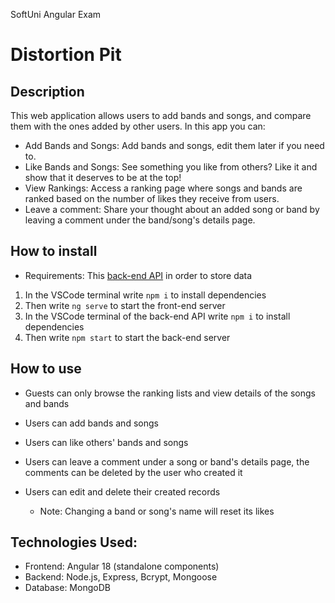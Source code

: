 SoftUni Angular Exam

# Distortion Pit

## Description

This web application allows users to add bands and songs, and compare them with the ones added by other users. In this app you can:
  - Add Bands and Songs: Add bands and songs, edit them later if you need to.
  - Like Bands and Songs: See something you like from others? Like it and show that it deserves to be at the top!
  - View Rankings: Access a ranking page where songs and bands are ranked based on the number of likes they receive from users.
  - Leave a comment: Share your thought about an added song or band by leaving a comment under the band/song's details page.


## How to install

- Requirements: This [back-end API](https://github.com/StefanZagarov/Exam-Rest-API) in order to store data

1. In the VSCode terminal write `npm i` to install dependencies
2. Then write `ng serve` to start the front-end server
3. In the VSCode terminal of the back-end API write `npm i` to install dependencies
4. Then write `npm start` to start the back-end server

## How to use

  - Guests can only browse the ranking lists and view details of the songs and bands

  - Users can add bands and songs
  - Users can like others' bands and songs
  - Users can leave a comment under a song or band's details page, the comments can be deleted by the user who created it
  - Users can edit and delete their created records
    - Note: Changing a band or song's name will reset its likes
   
## Technologies Used:
  - Frontend: Angular 18 (standalone components)
  - Backend: Node.js, Express, Bcrypt, Mongoose
  - Database: MongoDB
